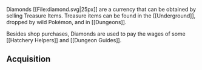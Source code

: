 Diamonds [[File:diamond.svg|25px]] are a currency that can be obtained by selling Treasure Items. Treasure items can be found in the [[Underground]], dropped by wild Pokémon, and in [[Dungeons]].

Besides shop purchases, Diamonds are used to pay the wages of some [[Hatchery Helpers]] and [[Dungeon Guides]].

## Acquisition

